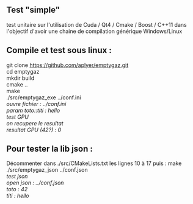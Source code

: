## Test "simple"

test unitaire sur l'utilisation de Cuda / Qt4 / Cmake / Boost / C++11 dans
l'objectif d'avoir une chaine de compilation générique Windows/Linux


## Compile et test sous linux : 

git clone https://github.com/aplyer/emptygaz.git  
cd emptygaz  
mkdir build  
cmake ..  
make  
./src/emptygaz_exe ../conf.ini  
_ouvre fichier : ../conf.ini_  
_param toto::titi : hello_  
_test GPU_  
_on recupere le resultat_  
_resultat GPU (42?) : 0_  


## Pour tester la lib json :

Décommenter dans ./src/CMakeLists.txt les lignes 10 à 17
puis : 
make 
./src/emptygaz_json ../conf.json  
_test json_  
_open json : ../conf.json_  
_toto : 42_  
_titi : hello_  
